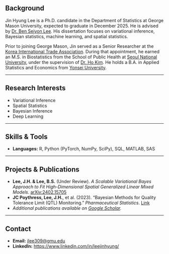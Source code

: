 ## Background

Jin Hyung Lee is a Ph.D. candidate in the Department of Statistics at George Mason University, expected to graduate in December 2025. He is advised by [Dr. Ben Seiyon Lee](https://sites.google.com/view/benslee/). His dissertation focuses on variational inference, Bayesian statistics, machine learning, and spatial statistics.

Prior to joining George Mason, Jin served as a Senior Researcher at the [Korea International Trade Association](https://www.kita.org/). During that appointment, he earned an M.S. in Biostatistics from the School of Public Health at [Seoul National University](https://health.snu.ac.kr/en/), under the supervision of [Dr. Ho Kim](https://health.snu.ac.kr/en/snu__professor/%EA%B9%80%ED%98%B8/). He holds a B.A. in Applied Statistics and Economics from [Yonsei University](https://www.yonsei.ac.kr/en_sc/index.jsp).

---

## Research Interests

- Variational Inference  
- Spatial Statistics  
- Bayesian Inference  
- Deep Learning  

---

## Skills & Tools

- **Languages:** R, Python (PyTorch, NumPy, SciPy), SQL, MATLAB, SAS  

---

## Projects & Publications

- **Lee, J.H. & Lee, B.S.** (Under Review). _A Scalable Variational Bayes Approach to Fit High-Dimensional Spatial Generalized Linear Mixed Models_. [arXiv:2402.15705](https://arxiv.org/pdf/2402.15705)  
- **JC Poythress, Lee, J.H.**, et al. (2023). “Bayesian Methods for Quality Tolerance Limit (QTL) Monitoring.” _Pharmaceutical Statistics_. [Link](https://onlinelibrary.wiley.com/doi/abs/10.1002/pst.2427)  
- *Additional publications available on [Google Scholar](https://scholar.google.com/citations?user=0GAf5N8AAAAJ&hl=ko).*  

---

## Contact

- **Email:** jlee309@gmu.edu  
- **LinkedIn:** https://www.linkedin.com/in/leejinhyung/
